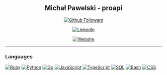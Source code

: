 <h2 align="center">Michał Pawelski - proapi</h2>
<p align="center">
    <a href="https://github.com/proapi"><img src="https://img.shields.io/github/followers/proapi?label=follow&style=social" alt="Github Followers" /></a></p>
    <p align="center">
    <a href="https://www.linkedin.com/in/michal-pawelski"><img src="https://img.shields.io/badge/-LinkedIn-000?logo=Linkedin" alt="LinkedIn"/></a>
</p>
<p align="center">
    <a href="https://proapi.eu"><img src="https://img.shields.io/badge/-Website-000" alt="Website"/></a>
</p>

---

### Languages
[![Ruby](https://img.shields.io/badge/-Ruby-000?logo=Ruby&logoColor=red)](https://www.ruby-lang.org/)
[![Python](https://img.shields.io/badge/-Python-000?logo=Python)](https://www.python.org/downloads/)
[![Go](https://img.shields.io/badge/-Go-000?logo=Go)](https://golang.org/dl/)
[![JavaScript](https://img.shields.io/badge/-JavaScript-000?logo=JavaScript)](https://www.javascript.com/)
[![TypeScript](https://img.shields.io/badge/-TypeScript-000?logo=TypeScript)](https://www.typescriptlang.org/download)
[![SQL](https://img.shields.io/badge/-SQL-000?logo=MySQL&logoColor=white)](https://www.mysql.com/downloads/)
[![Bash](https://img.shields.io/badge/-Bash-000?logo=GNUBash)](https://en.wikipedia.org/wiki/Bash_(Unix_shell))
[![CSS](https://img.shields.io/badge/-CSS-000?logo=CSS3)](https://en.wikipedia.org/wiki/CSS)

